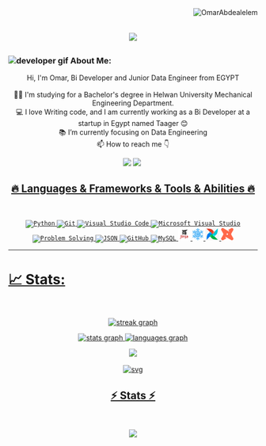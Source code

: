 <img align="right" src="https://visitor-badge.laobi.icu/badge?page_id=OmarAbdealelem/Omar-Abdelaleem" alt="OmarAbdealelem">    
<!-- [![Typing SVG](https://readme-typing-svg.herokuapp.com?center=true&lines=This+is+OmarAbdealelem;Nice+to+meet+you+%F0%9F%91%8B)](https://git.io/typing-svg)       -->

<h1 align="center">
  <a href="https://git.io/typing-svg">
    <img src="https://readme-typing-svg.herokuapp.com/?lines=This+is+Omar;Nice+to+meet+you+%F0%9F%91%8B&center=true&size=30">
  </a>
</h1>
   
###  <img src="/images/Developer.gif" alt="developer gif"  height="45px">  About Me:
<p align="center">
  Hi, I'm Omar, Bi Developer and Junior Data Engineer from EGYPT
  <br>
  <br>
  👨‍🎓 I'm studying for a Bachelor's degree in Helwan University Mechanical Engineering Department.
  <br>
  💻 I love Writing code, and I am currently working as a Bi Developer at a startup in Egypt named Taager 😊
  <br>
  📚 I’m currently focusing on Data Engineering 
  <br>
  📫 How to reach me 👇
</p>
<p align="center"> <a href="https://www.linkedin.com/in/omar-abdelaleem-8a5906193/?locale=en_US"><img src="https://img.shields.io/badge/linkedin-%230077B5.svg?&style=for-the-badge&logo=linkedin&logoColor=white" height=23></a> <a href="mailto:oabdelaleem41@gmail.com"><img src="https://img.shields.io/badge/Gmail-D14836?style=for-the-badge&logo=gmail&logoColor=white" height=23></a> <a href="http://wa.me//201010147580"><img 
<hr>
<h2 align="center">🔥 Languages & Frameworks & Tools & Abilities 🔥</h2><br>
<p align="center">
  <code><img title="Python" height="25" src="images/python-original.svg"></code>
  <code><img title="Git" height="25" src="images/git-original.svg"></code>
  <code><img title="Visual Studio Code" height="25" src="images/vscode.png"></code>
  <code><img title="Microsoft Visual Studio" height="25" src="images/visualstudio.png"></code>
  <code><img title="Problem Solving" height="25" src="images/problemSolving.png"></code>
  <code><img title="JSON" height="25" src="images/json.svg"></code>
  <code><img title="GitHub" height="25" src="images/github.svg"></code>
  <code><img title="MySQL" height="25" src="images/mysql.svg"></code>
  <code><img title="jinja" height="25" src="images/Jinja.png"></code>
  <code><img title="Snowflake" height="25" src="images/Snowflake.png"></code>
  <code><img title="Apache Airflow" height="25" src="images/Airflow.png"></code>
  <code><img title="DBT" height="25" src="images/dbt.png"></code>
</p>
<hr>

# 📈  Stats:
<br clear="both">

<div align="center">



  <img src="https://streak-stats.demolab.com?user=OmarAbdelaleem&locale=en&mode=daily&theme=default&hide_border=false&border_radius=5&order=3" height="250" alt="streak graph"  /><br>
  
<img src="https://github-readme-stats.vercel.app/api?username=OmarAbdelaleem&hide_title=false&hide_rank=false&show_icons=true&include_all_commits=true&count_private=true&disable_animations=false&theme=vue&locale=en&hide_border=false&order=1" height="150" alt="stats graph"  />
  <img src="https://github-readme-stats.vercel.app/api/top-langs?username=OmarAbdelaleem&locale=en&hide_title=false&layout=compact&card_width=320&langs_count=5&theme=vue&hide_border=false&order=2" height="150" alt="languages graph"  />

![](http://github-profile-summary-cards.vercel.app/api/cards/profile-details?username=OmarAbdelaleem&theme=flag_india)


![svg](./profile-3d-contrib/profile-green-animate.svg)


<h2 align="center">⚡ Stats ⚡</h2>
<br>



<p align="center">
<a href="https://github.com/OmarAbdelaleem/">
      <img width=325  src="https://github-readme-stats.vercel.app/api/top-langs/?username=OmarAbdelaleem&hide=c%23,powershell,Mathematica,Ruby,Objective-C,Objective-C%2b%2b,Cuda&title_color=61dafb&text_color=ffffff&icon_color=61dafb&bg_color=20232a&langs_count=8&layout=compact&border_color=61dafb&hide_border=true" />
 </a>
</p>

<!---
HalemoGPA/HalemoGPA is a ✨ special ✨ repository because its `README.md` (this file) appears on your GitHub profile.
You can click the Preview link to take a look at your changes.
--->
